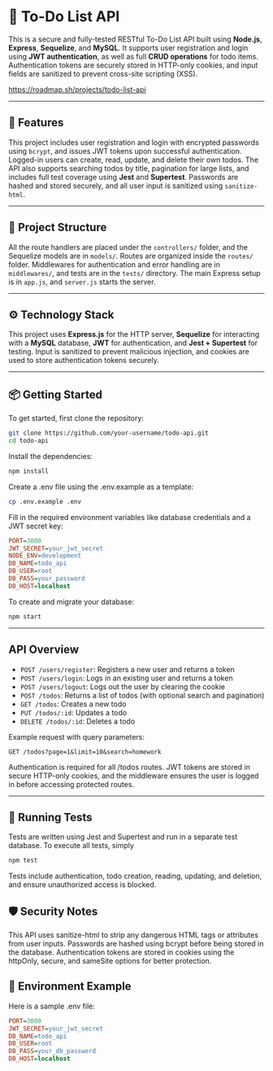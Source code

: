 # 📝 To-Do List API

This is a secure and fully-tested RESTful To-Do List API built using **Node.js**, **Express**, **Sequelize**, and **MySQL**. It supports user registration and login using **JWT authentication**, as well as full **CRUD operations** for todo items. Authentication tokens are securely stored in HTTP-only cookies, and input fields are sanitized to prevent cross-site scripting (XSS).

https://roadmap.sh/projects/todo-list-api

---

## 🚀 Features

This project includes user registration and login with encrypted passwords using `bcrypt`, and issues JWT tokens upon successful authentication. Logged-in users can create, read, update, and delete their own todos. The API also supports searching todos by title, pagination for large lists, and includes full test coverage using **Jest** and **Supertest**. Passwords are hashed and stored securely, and all user input is sanitized using `sanitize-html`.

---

## 📁 Project Structure

All the route handlers are placed under the `controllers/` folder, and the Sequelize models are in `models/`. Routes are organized inside the `routes/` folder. Middlewares for authentication and error handling are in `middlewares/`, and tests are in the `tests/` directory. The main Express setup is in `app.js`, and `server.js` starts the server.

---

## ⚙️ Technology Stack

This project uses **Express.js** for the HTTP server, **Sequelize** for interacting with a **MySQL** database, **JWT** for authentication, and **Jest + Supertest** for testing. Input is sanitized to prevent malicious injection, and cookies are used to store authentication tokens securely.

---

## 📦 Getting Started

To get started, first clone the repository:

```bash
git clone https://github.com/your-username/todo-api.git
cd todo-api
```

Install the dependencies:

```bash
npm install
```

Create a .env file using the .env.example as a template:

```bash
cp .env.example .env
```

Fill in the required environment variables like database credentials and a JWT secret key:

```ini
PORT=3000
JWT_SECRET=your_jwt_secret
NODE_ENV=development
DB_NAME=todo_api
DB_USER=root
DB_PASS=your_password
DB_HOST=localhost
```

To create and migrate your database:

```bash
npm start
```

---

## API Overview

- `POST /users/register`: Registers a new user and returns a token
- `POST /users/login`: Logs in an existing user and returns a token
- `POST /users/logout`: Logs out the user by clearing the cookie
- `POST /todos`: Returns a list of todos (with optional search and pagination)
- `GET /todos`: Creates a new todo
- `PUT /todos/:id`: Updates a todo
- `DELETE /todos/:id`: Deletes a todo

Example request with query parameters:

```postman
GET /todos?page=1&limit=10&search=homework
```

Authentication is required for all /todos routes. JWT tokens are stored in secure HTTP-only cookies, and the middleware ensures the user is logged in before accessing protected routes.

---

## 🧪 Running Tests

Tests are written using Jest and Supertest and run in a separate test database. To execute all tests, simply

```bash
npm test
```

Tests include authentication, todo creation, reading, updating, and deletion, and ensure unauthorized access is blocked.

## 🛡️ Security Notes

This API uses sanitize-html to strip any dangerous HTML tags or attributes from user inputs. Passwords are hashed using bcrypt before being stored in the database. Authentication tokens are stored in cookies using the httpOnly, secure, and sameSite options for better protection.

## 🌱 Environment Example

Here is a sample .env file:

```ini
PORT=3000
JWT_SECRET=your_jwt_secret
DB_NAME=todo_api
DB_USER=root
DB_PASS=your_db_password
DB_HOST=localhost
```
